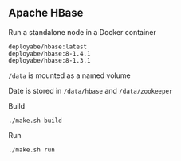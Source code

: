 Apache HBase
------------

Run a standalone node in a Docker container

```
deployabe/hbase:latest
deployabe/hbase:8-1.4.1
deployabe/hbase:8-1.3.1
```

`/data` is mounted as a named volume

Date is stored in `/data/hbase` and `/data/zookeeper`

Build

    ./make.sh build

Run 

    ./make.sh run

